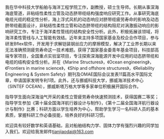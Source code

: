我在华中科技大学船舶与海洋工程学院工作，副教授，硕士生导师。长期从事深海海底管道，非粘结性柔性立管及动态脐带缆结构强度响应研究工作。从事研究海底电缆光缆的稳定性分析，海上浮式风机的动态响应对脐带缆疲劳寿命的影响及动态脐带缆截面设计，非粘结性柔性立管和动态脐带缆的结构阻尼对涡激振动响应的影响研究工作，专注于海洋柔性管线的结构安全性分析。此外，积极拓展该领域，将海洋柔性管线与人工智能有效结。近年来主持多项国家基金及校企合作项目，参与研发Bflex软件，开发用于求解铠装钢丝应力的摩擦模型，解决了工业界长期以来无法准确预测疲劳寿命这一技术难题。获得了国家基金委青年基金项目，科技部高端专家项目，全国重点实验室项目，专注探索深海能源开发中应用的动态脐带缆和电缆的结构安全性分析。并在《Marine Structures》，《Ocean engineering》，《Frontiers in marine science》，《Ship and offshore structures》，《Reliability Engineering & System Safety》期刊及OMAE国际会议发表11篇高水平国际文章，申请国家发明专利1项。此外，还与挪威科技大学，挪威海洋技术中心（SINTEF OCEAN），挪威斯塔万格大学等多家单位积极展开国际合作。

指导学生面向深海油气开采的柔性立管疲劳寿命快速预测技术，获得国赛二等奖；指导学生参加《第十届全国海洋航行器设计与制作》，《第十二届全国海洋航行器设计与制作》比赛；科研方面以学生培养为中心，帮助学生学习一名科研人员的基本素质，掌握科研工作必备技能，培养良好的科研习惯。

欢迎具有较好数学和英语基础，且对船舶结构力学、固体力学有强烈兴趣的同学加入我们。欢迎给我发邮件[tianjiaodai@163.com](tianjiaodai@163.com)
